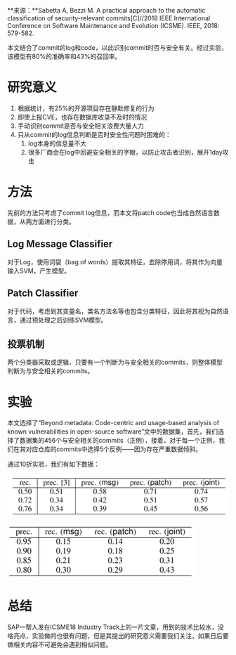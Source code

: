 **来源：**Sabetta A, Bezzi M. A practical approach to the automatic classification of security-relevant commits[C]//2018 IEEE International Conference on Software Maintenance and Evolution (ICSME). IEEE, 2018: 579-582.

本文结合了commit的log和code，以此识别commit时否与安全有关。经过实验，该模型有80%的准确率和43%的召回率。

# 研究意义

1. 根据统计，有25%的开源项目存在静默修复的行为
2. 即使上报CVE，也存在数据库收录不及时的情况
3. 手动识别commit是否与安全相关浪费大量人力
4. 只从commit的log信息判断是否时安全性问题时困难的：
   1. log本身的信息量不大
   2. 很多厂商会在log中回避安全相关的字眼，以防止攻击者识别，展开1day攻击

# 方法

先前的方法只考虑了commit log信息，而本文将patch code也当成自然语言数据，从两方面进行分类。

## Log Message Classifier

对于Log，使用词袋（bag of words）提取其特征，去除停用词，将其作为向量输入SVM，产生模型。

## Patch Classifier

对于代码，考虑到其变量名，类名方法名等也包含分类特征，因此将其视为自然语言，通过预处理之后训练SVM模型。

## 投票机制

两个分类器采取或逻辑，只要有一个判断为与安全相关的commits，则整体模型判断为与安全相关的commits。

# 实验

本文选择了“Beyond metadata: Code-centric and usage-based analysis of known vulnerabilities in open-source software”文中的数据集，首先，我们选择了数据集的456个与安全相关的commits（正例），接着，对于每一个正例，我们在其对应仓库的commits中选择5个反例——因为存在严重数据倾斜。

通过10折实验，我们有如下数据：

![1568168754386](icsme18_security-relevantcommits/1568168754386.png)

![1568168770207](icsme18_security-relevantcommits/1568168770207.png)

# 总结

SAP一帮人发在ICSME18 Industry Track上的一片文章，用到的技术比较水，没啥亮点，实验做的也很有问题，但是其提出的研究意义需要我们关注，如果日后要做相关内容不可避免会遇到相似问题。